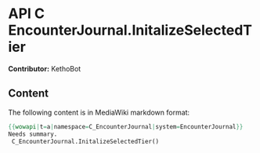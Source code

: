 # API C EncounterJournal.InitalizeSelectedTier

**Contributor:** KethoBot

## Content

The following content is in MediaWiki markdown format:

```mediawiki
{{wowapi|t=a|namespace=C_EncounterJournal|system=EncounterJournal}}
Needs summary.
 C_EncounterJournal.InitalizeSelectedTier()
```